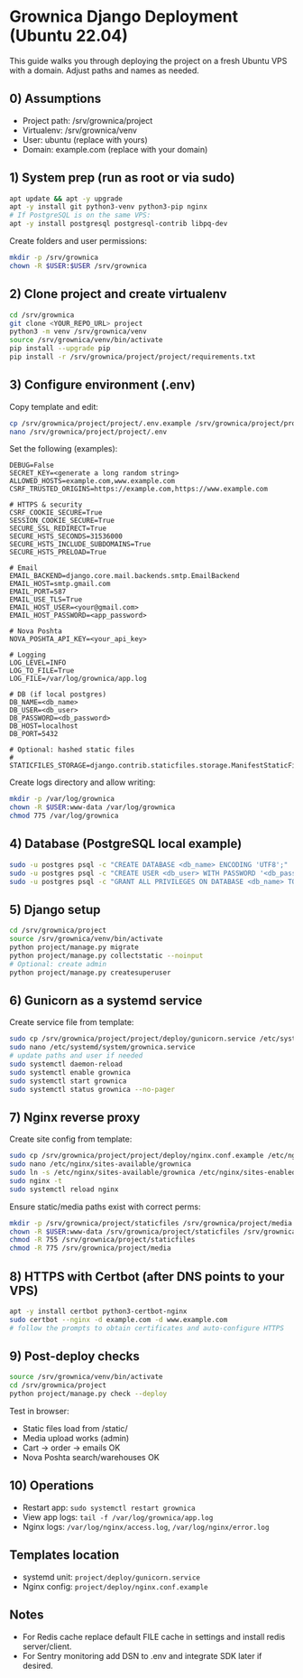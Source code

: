 # Grownica Django Deployment (Ubuntu 22.04)

This guide walks you through deploying the project on a fresh Ubuntu VPS with a domain.
Adjust paths and names as needed.

## 0) Assumptions
- Project path: /srv/grownica/project
- Virtualenv: /srv/grownica/venv
- User: ubuntu (replace with yours)
- Domain: example.com (replace with your domain)

## 1) System prep (run as root or via sudo)
```bash
apt update && apt -y upgrade
apt -y install git python3-venv python3-pip nginx
# If PostgreSQL is on the same VPS:
apt -y install postgresql postgresql-contrib libpq-dev
```

Create folders and user permissions:
```bash
mkdir -p /srv/grownica
chown -R $USER:$USER /srv/grownica
```

## 2) Clone project and create virtualenv
```bash
cd /srv/grownica
git clone <YOUR_REPO_URL> project
python3 -m venv /srv/grownica/venv
source /srv/grownica/venv/bin/activate
pip install --upgrade pip
pip install -r /srv/grownica/project/project/requirements.txt
```

## 3) Configure environment (.env)
Copy template and edit:
```bash
cp /srv/grownica/project/project/.env.example /srv/grownica/project/project/.env
nano /srv/grownica/project/project/.env
```
Set the following (examples):
```
DEBUG=False
SECRET_KEY=<generate a long random string>
ALLOWED_HOSTS=example.com,www.example.com
CSRF_TRUSTED_ORIGINS=https://example.com,https://www.example.com

# HTTPS & security
CSRF_COOKIE_SECURE=True
SESSION_COOKIE_SECURE=True
SECURE_SSL_REDIRECT=True
SECURE_HSTS_SECONDS=31536000
SECURE_HSTS_INCLUDE_SUBDOMAINS=True
SECURE_HSTS_PRELOAD=True

# Email
EMAIL_BACKEND=django.core.mail.backends.smtp.EmailBackend
EMAIL_HOST=smtp.gmail.com
EMAIL_PORT=587
EMAIL_USE_TLS=True
EMAIL_HOST_USER=<your@gmail.com>
EMAIL_HOST_PASSWORD=<app_password>

# Nova Poshta
NOVA_POSHTA_API_KEY=<your_api_key>

# Logging
LOG_LEVEL=INFO
LOG_TO_FILE=True
LOG_FILE=/var/log/grownica/app.log

# DB (if local postgres)
DB_NAME=<db_name>
DB_USER=<db_user>
DB_PASSWORD=<db_password>
DB_HOST=localhost
DB_PORT=5432

# Optional: hashed static files
# STATICFILES_STORAGE=django.contrib.staticfiles.storage.ManifestStaticFilesStorage
```

Create logs directory and allow writing:
```bash
mkdir -p /var/log/grownica
chown -R $USER:www-data /var/log/grownica
chmod 775 /var/log/grownica
```

## 4) Database (PostgreSQL local example)
```bash
sudo -u postgres psql -c "CREATE DATABASE <db_name> ENCODING 'UTF8';"
sudo -u postgres psql -c "CREATE USER <db_user> WITH PASSWORD '<db_password>';"
sudo -u postgres psql -c "GRANT ALL PRIVILEGES ON DATABASE <db_name> TO <db_user>;"
```

## 5) Django setup
```bash
cd /srv/grownica/project
source /srv/grownica/venv/bin/activate
python project/manage.py migrate
python project/manage.py collectstatic --noinput
# Optional: create admin
python project/manage.py createsuperuser
```

## 6) Gunicorn as a systemd service
Create service file from template:
```bash
sudo cp /srv/grownica/project/project/deploy/gunicorn.service /etc/systemd/system/grownica.service
sudo nano /etc/systemd/system/grownica.service
# update paths and user if needed
sudo systemctl daemon-reload
sudo systemctl enable grownica
sudo systemctl start grownica
sudo systemctl status grownica --no-pager
```

## 7) Nginx reverse proxy
Create site config from template:
```bash
sudo cp /srv/grownica/project/project/deploy/nginx.conf.example /etc/nginx/sites-available/grownica
sudo nano /etc/nginx/sites-available/grownica
sudo ln -s /etc/nginx/sites-available/grownica /etc/nginx/sites-enabled/grownica
sudo nginx -t
sudo systemctl reload nginx
```

Ensure static/media paths exist with correct perms:
```bash
mkdir -p /srv/grownica/project/staticfiles /srv/grownica/project/media
chown -R $USER:www-data /srv/grownica/project/staticfiles /srv/grownica/project/media
chmod -R 755 /srv/grownica/project/staticfiles
chmod -R 775 /srv/grownica/project/media
```

## 8) HTTPS with Certbot (after DNS points to your VPS)
```bash
apt -y install certbot python3-certbot-nginx
sudo certbot --nginx -d example.com -d www.example.com
# follow the prompts to obtain certificates and auto-configure HTTPS
```

## 9) Post-deploy checks
```bash
source /srv/grownica/venv/bin/activate
cd /srv/grownica/project
python project/manage.py check --deploy
```
Test in browser:
- Static files load from /static/
- Media upload works (admin)
- Cart → order → emails OK
- Nova Poshta search/warehouses OK

## 10) Operations
- Restart app: `sudo systemctl restart grownica`
- View app logs: `tail -f /var/log/grownica/app.log`
- Nginx logs: `/var/log/nginx/access.log`, `/var/log/nginx/error.log`

## Templates location
- systemd unit: `project/deploy/gunicorn.service`
- Nginx config: `project/deploy/nginx.conf.example`

## Notes
- For Redis cache replace default FILE cache in settings and install redis server/client.
- For Sentry monitoring add DSN to .env and integrate SDK later if desired.
